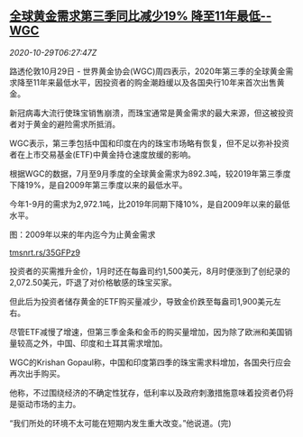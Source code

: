 <!--1603954461000-->
[全球黄金需求第三季同比减少19% 降至11年最低--WGC](https://cn.reuters.com/article/global-gold-demand-q3-1029-idCNKBS27E0PW)
------

<div><i>2020-10-29T06:27:47Z</i></div><p>路透伦敦10月29日 - 世界黄金协会(WGC)周四表示，2020年第三季的全球黄金需求降至11年来最低水平，因投资者的购金潮趋缓以及各国央行10年来首次出售黄金。</p><p>新冠病毒大流行使珠宝销售崩溃，而珠宝通常是黄金需求的最大来源，但这被投资者对于黄金的避险需求所抵消。</p><p>WGC表示，第三季包括中国和印度在内的珠宝市场略有恢复，但不足以弥补投资者在上市交易基金(ETF)中黄金持仓速度放缓的影响。</p><p>根据WGC的数据，7月至9月季度的全球黄金需求为892.3吨，较2019年第三季度下降19%，是自2009年第三季度以来的最低水平。</p><p>今年1-9月的需求为2,972.1吨，比2019年同期下降10%，是自2009年以来的最低水平。</p><p>图：2009年以来的年内迄今为止黄金需求</p><p><a href="https://tmsnrt.rs/35GFPz9">tmsnrt.rs/35GFPz9</a></p><p>投资者的买需推升金价，1月时还在每盎司约1,500美元，8月时便涨到了创纪录的2,072.50美元，吓退了对价格敏感的珠宝买家。</p><p>但此后为投资者储存黄金的ETF购买量减少，导致金价跌至每盎司1,900美元左右。</p><p>尽管ETF减慢了增速，但第三季金条和金币的购买量增加，因为除了欧洲和美国销量较高之外，中国、印度和土耳其需求增加。</p><p>WGC的Krishan Gopaul称，中国和印度第四季的珠宝需求料增加，各国央行应会再次出手购买。</p><p>他称，不过围绕经济的不确定性犹存，低利率以及政府刺激措施意味着投资者仍将是驱动市场的主力。</p><p>“我们所处的环境不太可能在短期内发生重大改变。”他说道。(完)</p>
